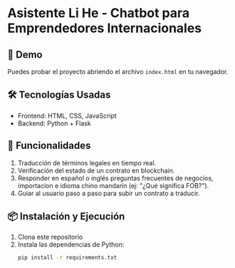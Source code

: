 # Asistente Li He - Chatbot para Emprendedores Internacionales

## 🚀 Demo
Puedes probar el proyecto abriendo el archivo `index.html` en tu navegador.

## 🛠️ Tecnologías Usadas
- Frontend: HTML, CSS, JavaScript
- Backend: Python + Flask

## 🔧 Funcionalidades
1. Traducción de términos legales en tiempo real.
2. Verificación del estado de un contrato en blockchain.
3. Responder en español o inglés preguntas frecuentes de negocios, importacion e idioma chino mandarín (ej: "¿Qué significa FOB?").
4. Guiar al usuario paso a paso para subir un contrato a traducir.

## 📦 Instalación y Ejecución
1. Clona este repositorio
2. Instala las dependencias de Python:
   ```bash
   pip install -r requirements.txt